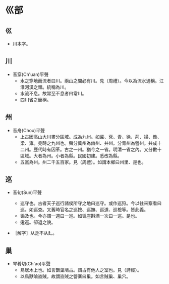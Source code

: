 # 巛部

## 巛

- 川本字。

## 川

- 音穿(Ch'uan)平聲
    - 水之穿地而流者曰川。兩山之間必有川。見（周禮）。今以為流水通稱。江淮河漢之類。統稱為川。
    - 水流不息。故常至不息者曰常川。
    - 四川省之簡稱。

## 州

- 音舟(Chou)平聲
    - 上古因高山大川畫分區域。成為九州。如冀、兗、青、徐、荊、揚、豫、梁、雍。堯時之九州也。舜分冀州為幽州、并州。分青州為營州。共成十二州。歷代時有因革。古之一州。猶今之一省。明清一省之內。又分數十區域。大者為州。小者為縣。民國初建。悉改為縣。
    - 五黨為州。州二千五百家。見（周禮）。如謂本鄉曰州里、是也。

## 巡

- 音旬(Sun)平聲
    - 巡守也。古者天子巡行諸侯所守之地曰巡守。或作巡狩。今以往來察看曰巡。如巡查。又舊時官名之巡按、巡撫、巡道、巡檢等。皆此義。
    - 徧及也。今亦謂一週曰一巡。如徧座斟酒一次曰一巡。是也。
    - 逡巡。卻退之貌。

- ［解字］从辵不从廴。

## 巢

- 岑肴切(Ch'ao)平聲
    - 鳥居木上也。如言鵲巢鳩占。謂占有他人之室也。見（詩經）。
    - 以鳥獸喻盜賊。故謂盜賊之營寨曰巢。如言賊巢、巢穴。

